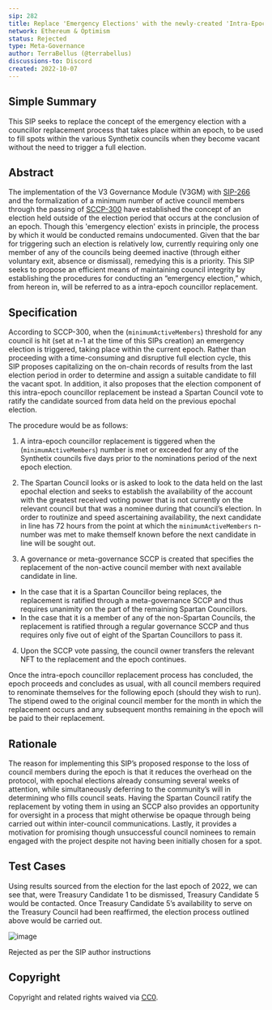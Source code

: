 ```yaml
---
sip: 282
title: Replace 'Emergency Elections' with the newly-created 'Intra-Epoch Councillor Replacement'
network: Ethereum & Optimism
status: Rejected
type: Meta-Governance
author: TerraBellus (@terrabellus)
discussions-to: Discord
created: 2022-10-07
---
```


<!--You can leave these HTML comments in your merged SIP and delete the visible duplicate text guides, they will not appear and may be helpful to refer to if you edit it again. This is the suggested template for new SIPs. Note that an SIP number will be assigned by an editor. When opening a pull request to submit your SIP, please use an abbreviated title in the filename, `sip-draft_title_abbrev.md`. The title should be 44 characters or less.-->

## Simple Summary

<!--"If you can't explain it simply, you don't understand it well enough." Simply describe the outcome the proposed changes intends to achieve. This should be non-technical and accessible to a casual community member.-->

This SIP seeks to replace the concept of the emergency election with a councillor replacement process that takes place within an epoch, to be used to fill spots within the various Synthetix councils when they become vacant without the need to trigger a full election.

## Abstract

<!--A short (~200 word) description of the proposed change, the abstract should clearly describe the proposed change. This is what *will* be done if the SIP is implemented, not *why* it should be done or *how* it will be done. If the SIP proposes deploying a new contract, write, "we propose to deploy a new contract that will do x".-->

The implementation of the V3 Governance Module (V3GM) with [SIP-266](https://sips.synthetix.io/sips/sip-266/) and the formalization of a minimum number of active council members through the passing of [SCCP-300](https://sips.synthetix.io/sccp/sccp-300/) have established the concept of an election held outside of the election period that occurs at the conclusion of an epoch. Though this 'emergency election' exists in principle, the process by which it would be conducted remains undocumented. Given that the bar for triggering such an election is relatively low, currently requiring only one member of any of the councils being deemed inactive (through either voluntary exit, absence or dismissal), remedying this is a priority. This SIP seeks to propose an efficient means of maintaining council integrity by establishing the procedures for conducting an “emergency election,” which, from hereon in, will be referred to as a intra-epoch councillor replacement.

## Specification

<!--The specification should describe the syntax and semantics of any new feature, there are five sections
1. Overview
2. Rationale
3. Technical Specification
4. Test Cases
5. Configurable Values
-->

According to SCCP-300, when the (`minimumActiveMembers`) threshold for any council is hit (set at n-1 at the time of this SIPs creation) an emergency election is triggered, taking place within the current epoch. Rather than proceeding with a time-consuming and disruptive full election cycle, this SIP proposes capitalizing on the on-chain records of results from the last election period in order to determine and assign a suitable candidate to fill the vacant spot. In addition, it also proposes that the election component of this intra-epoch councillor replacement be instead a Spartan Council vote to ratify the candidate sourced from data held on the previous epochal election.

The procedure would be as follows:

1)	A intra-epoch councillor replacement is tiggered when the (`minimumActiveMembers`) number is met or exceeded for any of the Synthetix councils five days prior to the nominations period of the next epoch election.

2)	The Spartan Council looks or is asked to look to the data held on the last epochal election and seeks to establish the availability of the account with the greatest received voting power that is not currently on the relevant council but that was a nominee during that council’s election. In order to routinize and speed ascertaining availability, the next candidate in line has 72 hours from the point at which the `minimumActiveMembers` n-number was met to make themself known before the next candidate in line will be sought out. 

3)	A governance or meta-governance SCCP is created that specifies the replacement of the non-active council member with next available candidate in line.
  - In the case that it is a Spartan Councillor being replaces, the replacement is ratified through a meta-governance SCCP and thus requires unanimity on the part of the remaining Spartan Councillors.
  - In the case that it is a member of any of the non-Spartan Councils, the replacement is ratified through a regular governance SCCP and thus requires only five out of eight of the Spartan Councillors to pass it.

4)	Upon the SCCP vote passing, the council owner transfers the relevant NFT to the replacement and the epoch continues.

Once the intra-epoch councillor replacement process has concluded, the epoch proceeds and concludes as usual, with all council members required to renominate themselves for the following epoch (should they wish to run). The stipend owed to the original council member for the month in which the replacement occurs and any subsequent months remaining in the epoch will be paid to their replacement. 

## Rationale

The reason for implementing this SIP’s proposed response to the loss of council members during the epoch is that it reduces the overhead on the protocol, with epochal elections already consuming several weeks of attention, while simultaneously deferring to the community’s will in determining who fills council seats. Having the Spartan Council ratify the replacement by voting them in using an SCCP also provides an opportunity for oversight in a process that might otherwise be opaque through being carried out within inter-council communications. Lastly, it provides a motivation for promising though unsuccessful council nominees to remain engaged with the project despite not having been initially chosen for a spot.

## Test Cases

Using results sourced from the election for the last epoch of 2022, we can see that, were Treasury Candidate 1 to be dismissed, Treasury Candidate 5 would be contacted. Once Treasury Candidate 5’s availability to serve on the Treasury Council had been reaffirmed, the election process outlined above would be carried out.

![image](https://user-images.githubusercontent.com/33300147/194576236-259fa35c-a744-4646-b66b-d5536411d6d4.png)

Rejected as per the SIP author instructions

## Copyright

Copyright and related rights waived via [CC0](https://creativecommons.org/publicdomain/zero/1.0/).

